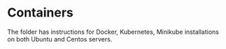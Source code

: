 # Containers
The folder has instructions for Docker, Kubernetes, Minikube installations on both Ubuntu and Centos servers. 
